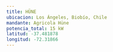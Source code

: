 ```yaml
---
title: HÜNE
ubicacion: Los Ángeles, Biobío, Chile
mandante: Agricola Hüne
potencia_total: 15 kW
latitud: -37.481878
longitud: -72.31866
---
```

